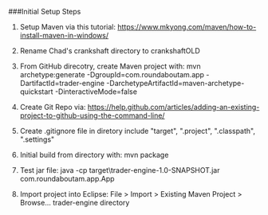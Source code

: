 ###Initial Setup Steps

1. Setup Maven via this tutorial: https://www.mkyong.com/maven/how-to-install-maven-in-windows/

2. Rename Chad's crankshaft directory to crankshaftOLD

3. From GitHub direcotry, create Maven project with:
	mvn archetype:generate -DgroupId=com.roundaboutam.app -DartifactId=trader-engine -DarchetypeArtifactId=maven-archetype-quickstart -DinteractiveMode=false

4. Create Git Repo via: https://help.github.com/articles/adding-an-existing-project-to-github-using-the-command-line/

5. Create .gitignore file in diretory include "target", ".project", ".classpath", ".settings"

6. Initial build from directory with: 	mvn package

7. Test jar file: java -cp target\trader-engine-1.0-SNAPSHOT.jar com.roundaboutam.app.App

8. Import project into Eclipse: File > Import > Existing Maven Project > Browse... trader-engine directory
